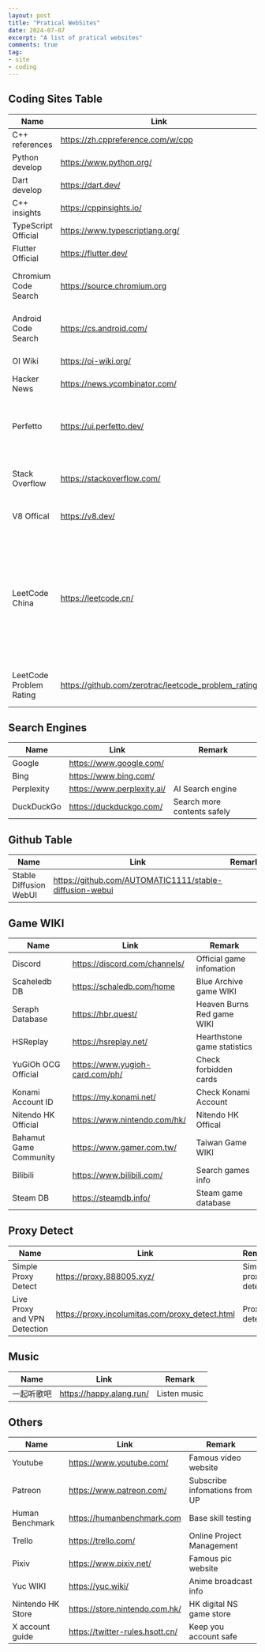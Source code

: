 ```yaml
---
layout: post
title: "Pratical WebSites"
date: 2024-07-07
excerpt: "A list of pratical websites"
comments: true
tag:
- site
- coding
---
```


## Coding Sites Table

| Name | Link | Remark |
| --- | --- | --- |
| C++ references | <https://zh.cppreference.com/w/cpp> | |
| Python develop | <https://www.python.org/> | |
| Dart develop | <https://dart.dev/> | |
| C++ insights | <https://cppinsights.io/> | |
| TypeScript Official | <https://www.typescriptlang.org/> | |
| Flutter Official | <https://flutter.dev/> | |
| Chromium Code Search | <https://source.chromium.org> | study Chromium source code |
| Android Code Search | <https://cs.android.com/> | study Android source code |
| OI Wiki | <https://oi-wiki.org/> | study algorithm |
| Hacker News | <https://news.ycombinator.com/> | get hacker news |
| Perfetto | <https://ui.perfetto.dev/> | Trace Viewer from Android, Chromium and so on |
| Stack Overflow | <https://stackoverflow.com/> | Search FAQ coding questions |
| V8 Offical | <https://v8.dev/> | Javascript V8 Engine offical |
| LeetCode China | <https://leetcode.cn/> | The best platform to help you enhance your skills, expand your knowledge and prepare for technical interviews |
| LeetCode Problem Rating | <https://github.com/zerotrac/leetcode_problem_rating> | List LeetCode problem rating |

## Search Engines

| Name | Link | Remark |
| --- | --- | --- |
| Google | <https://www.google.com/> | |
| Bing | <https://www.bing.com/> | |
| Perplexity | <https://www.perplexity.ai/> | AI Search engine |
| DuckDuckGo | <https://duckduckgo.com/> | Search more contents safely |

## Github Table

| Name | Link | Remark |
| --- | --- | --- |
| Stable Diffusion WebUI | <https://github.com/AUTOMATIC1111/stable-diffusion-webui> | |

## Game WIKI

| Name | Link | Remark |
| --- | --- | --- |
| Discord | <https://discord.com/channels/> | Official game infomation |
| Scaheledb DB | <https://schaledb.com/home> | Blue Archive game WIKI |
| Seraph Database | <https://hbr.quest/> | Heaven Burns Red game WIKI |
| HSReplay | <https://hsreplay.net/> | Hearthstone game statistics |
| YuGiOh OCG Official | <https://www.yugioh-card.com/ph/> | Check forbidden cards |
| Konami Account ID | <https://my.konami.net/> | Check Konami Account |
| Nitendo HK Official | <https://www.nintendo.com/hk/> | Nitendo HK Offical |
| Bahamut Game Community | <https://www.gamer.com.tw/> | Taiwan Game WIKI |
| Bilibili | <https://www.bilibili.com/> | Search games info |
| Steam DB | <https://steamdb.info/> | Steam game database |

## Proxy Detect

| Name | Link | Remark |
| --- | --- | --- |
| Simple Proxy Detect | <https://proxy.888005.xyz/> | Simple proxy detect |
| Live Proxy and VPN Detection | <https://proxy.incolumitas.com/proxy_detect.html> | Proxy detect |

## Music

| Name | Link | Remark |
| --- | --- | --- |
| 一起听歌吧 | <https://happy.alang.run/> | Listen music |

## Others

| Name | Link | Remark |
| --- | --- | --- |
| Youtube | <https://www.youtube.com/> | Famous video website |
| Patreon | <https://www.patreon.com/> | Subscribe infomations from UP |
| Human Benchmark | <https://humanbenchmark.com> | Base skill testing |
| Trello | <https://trello.com/> | Online Project Management |
| Pixiv | <https://www.pixiv.net/> | Famous pic website |
| Yuc WIKI | <https://yuc.wiki/> | Anime broadcast info |
| Nintendo HK Store | <https://store.nintendo.com.hk/> | HK digital NS game store |
| X account guide | <https://twitter-rules.hsott.cn/> | Keep you account safe |